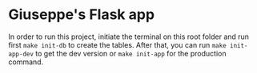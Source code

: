 # Giuseppe's Flask app

In order to run this project, initiate the terminal on this root folder and run first `make init-db` to create the tables. After that, you can run `make init-app-dev` to get the dev version or `make init-app` for the production command.

